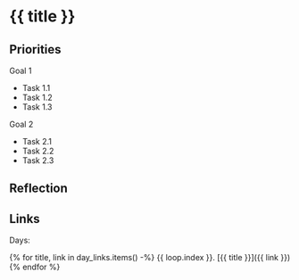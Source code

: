 # {{ title }}

## Priorities

Goal 1
- Task 1.1
- Task 1.2
- Task 1.3

Goal 2
- Task 2.1
- Task 2.2
- Task 2.3

## Reflection



## Links
Days:

{% for title, link in day_links.items() -%}
{{ loop.index }}. [{{ title }}]({{ link }})
{% endfor %}
